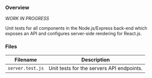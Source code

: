 ### Overview

*WORK IN PROGRESS*

Unit tests for all components in the Node.js/Express back-end which exposes an API and configures 
server-side rendering for React.js.

### Files

| Filename             | Description                                                                |
|----------------------|----------------------------------------------------------------------------|
| `server.test.js`     | Unit tests for the servers API endpoints.                                  |